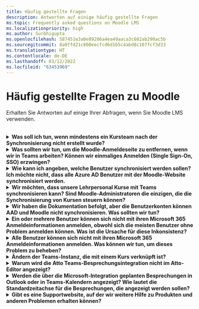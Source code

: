 ```yaml
---
title: Häufig gestellte Fragen
description: Antworten auf einige häufig gestellte Fragen
ms.topic: Frequently asked questions on Moodle LMS
ms.localizationpriority: high
ms.author: Surbhigupta
ms.openlocfilehash: 587451e3a0e89206a4ea49aaca3c682ab290ac5b
ms.sourcegitcommit: 8a0ffd21c800eecfcd6d1b5c4abd8c107fcf3d33
ms.translationtype: HT
ms.contentlocale: de-DE
ms.lasthandoff: 03/12/2022
ms.locfileid: "63453969"
---
```

# <a name="moodle-faq"></a>Häufig gestellte Fragen zu Moodle

Erhalten Sie Antworten auf einige Ihrer Abfragen, wenn Sie Moodle LMS verwenden.<br>

<br>

<details>

<summary><b>Was soll ich tun, wenn mindestens ein Kursteam nach der Synchronisierung nicht erstellt wurde?</b></summary>

Jeder Moodle-Kurs muss über mindestens eine Lehrkraft und einen Kursteilnehmer verfügen, der mit einem Microsoft 365 AAD UPN-Konto übereinstimmt. Das Team kann nicht erstellt werden, wenn die Synchronisierung keine Übereinstimmung findet.

Jede Teamkursinstanz muss über einen Besitzer verfügen, und durch die Synchronisierung wird die Lehrkraft als Besitzer festgelegt, wobei davon ausgegangen wird, dass die Lehrkraft über eine Teams-Lizenz verfügt.

<br>

</details>

<details>

<summary><b>Was sollten wir tun, um die Moodle-Anmeldeseite zu entfernen, wenn wir in Teams arbeiten? Können wir einmaliges Anmelden (Single Sign-On, SSO) erzwingen?</b></summary>

Die Benutzer verfügen über mehrere Anmeldeoptionen auf der Moodle-Anmeldeseite.

* Um sich ausschließlich mit Microsoft 365 Anmeldeinformationen anzumelden, aktivieren Sie die Konfigurationseinstellungen **Umleitung erzwingen** für das **auth_oidc-Plug-In**. Wenn der Dienst aktiviert ist, wird dem Benutzer die Microsoft-Anmeldeseite angezeigt.
* Informationen zum manuellen Anmelden beim Moodle-Portal finden Sie unter [Moodle](https://moodle.org/login/index.php).

<br>

</details>

<details>

<summary><b>Wie kann ich angeben, welche Benutzer synchronisiert werden sollen? Ich möchte nicht, dass alle Azure AD Benutzer mit der Moodle-Website synchronisiert werden. </b></summary>

Verwenden Sie die Option **Einschränkung der Benutzererstellung**, um die Benutzer anzugeben, indem Sie die Konfigurationsoptionen des **local_o365** -Plug-Ins synchronisieren. Das Dropdownmenü links neben dem **Filter** bietet Optionen wie Land, Firmenname und Sprache an.

> [!TIP]
> Erstellen Sie eine dynamische Microsoft 365 Gruppe, um die **Filter**-Option mit mehreren Profileigenschaften zu aktivieren.

Die folgende Abbildung zeigt Optionen für Einschränkungen bei der Benutzererstellung:

:::image type="content" source="../assets/images/MoodleInstructions/faq-2.png" alt-text="sync" border="true":::

:::image type="content" source="../assets/images/MoodleInstructions/faq-3.png" alt-text="Azure AD" border="true":::

<br>

</details>

<details>

<summary><b>Wir möchten, dass unsere Lehrpersonal Kurse mit Teams synchronisieren kann? Sind Moodle-Administratoren die einzigen, die die Synchronisierung von Kursen steuern können?</b></summary>

Standardmäßig können nur Moodle-Administratoren die Synchronisierung konfigurieren. Der Teambesitzer kann steuern, ob ein Kurs mit Teams synchronisiert wird, und ob **"Konfigurieren der Kurssynchronisierung im Kurs zulassen"** aktiviert ist. In diesem Fall ist der Teambesitzer das Lehrpersonal. Der Block zeigt die Konfigurationsoption für Personen mit den entsprechenden Besitzerberechtigungen an. 

<!-- For more information, see Microsoft 365 block within the Moodle course interface. -->

Die folgende Abbildung zeigt die Option **Konfigurieren der Kurssynchronisierung im Kurs zulassen**:

:::image type="content" source="../assets/images/MoodleInstructions/faq-4.png" alt-text="Admin" border="true":::

Die folgende Abbildung zeigt die Synchronisierung von Kursen:

:::image type="content" source="../assets/images/MoodleInstructions/faq-5.png" alt-text="Synchronisierung" border="true":::

<br>

</details>

<details>

<summary><b>Wir haben die Dokumentation befolgt, aber die Benutzerkonten können AAD und Moodle nicht synchronisieren. Was sollten wir tun?</b></summary>

Das Problem kann behoben werden, bevor Benutzer die **Löschtokenbereinigung** als letzten Problembehandlungsschritt ausführen.

Die folgende Tabelle enthält die Aktionen und Abhängigkeiten, die ausgeführt und überprüft werden sollen:

| Abhängigkeit  | Aktion | Referenz|
|-------|------------|----------|
| Stabile Version| Stellen Sie sicher, dass die Version von Moodle als **stabil** aufgeführt ist.| Weitere Informationen finden Sie unter [Version-Unterstützung](https://docs.moodle.org/dev/Releases#Version_support).|
|Berechtigungen| Stellen Sie sicher, dass die Azure-Anwendung über die erforderlichen Berechtigungen zum Ausführen der Synchronisierung verfügt.| Weitere Informationen finden Sie unter [Microsoft-Berechtigungen](https://docs.moodle.org/311/en/Microsoft_365#Permissions).|
| Vollständige Synchronisierung| Vergewissern Sie sich, dass **Erfüllen einer vollständigen Synchronisierung bei jeder Ausführung** aktiviert ist, und überprüfen Sie die **Taskprotokolle** für **Synchronisierung von Benutzern mit Azure AD**.| Weitere Informationen finden Sie unter [Aktivieren der vollständigen Synchronisierung](https://docs.moodle.org/311/en/local_o365)</br>Weitere Informationen finden Sie unter [Überprüfen von Aufgabenprotokollen](https://docs.moodle.org/311/en/local_o365#Sync_users_with_Azure_AD). |
|Tokenaktualisierung|Bereinigen Sie das **Deltatoken für die Benutzersynchronisierung** im local_o365-Plug-In.| Weitere Informationen finden Sie unter [Tokenaktualisierung](https://docs.moodle.org/38/en/Office365).|
<!-- |Tokenaktualisierung|Bereinigen des **Deltatokens für die Benutzersynchronisierung** im local_o365-Plug-In| {moodle_url}\local_o365\acp.php?Mode=maintenance_cleandeltatoken| -->
<br>

</details>

<details>

<summary><b>Ein oder mehrere Benutzer können sich nicht mit ihren Microsoft 365 Anmeldeinformationen anmelden, obwohl sich die meisten Benutzer ohne Problem anmelden können. Was ist die Ursache für diese Inkonsistenz?</b></summary>

Die Ursache für Inkonsistenzen bei Benutzern, die sich nicht mit ihren Microsoft 365 Anmeldeinformationen anmelden können, kann mit dem Benutzerzuordnungsvorgang während der Synchronisierung zusammenhängen. Führen Sie die folgenden Schritte aus, um das Problem zu beheben:

* Überprüfen Sie, ob der Moodle-Benutzerauthentifizierungstyp **OpenID** ist.
* Überprüfen Sie, ob der Moodle-**Benutzername** mit dem AAD-Benutzernamen übereinstimmt.
* Bereinigen Sie die **Token-Problem** und versuchen Sie es noch mal.
* Überprüfen Sie, ob die Benutzer **Berechtigungen** haben, um auf die Azure-Anwendung zuzugreifen.

<br>

</details>

<details>

<summary><b>Alle Benutzer können sich nicht mit ihren Microsoft 365 Anmeldeinformationen anmelden. Was können wir tun, um dieses Problem zu beheben?</b></summary>

Benutzer, die sich zu Beginn nicht anmelden konnten, müssen das Problem melden und überprüfen, dass die Anwendung **Geheimer Clientschlüssel** nicht abgelaufen ist.

Die folgende Abbildung zeigt die Fehlermeldung, die beim Anmelden des Benutzers mithilfe seiner Microsoft 365 Anmeldeinformationen empfangen wurde:

:::image type="content" source="../assets/images/MoodleInstructions/faq-6.png" alt-text="Problem melden" border="true":::

Die folgende Abbildung zeigt den Fehler im Azure-Portal:

:::image type="content" source="../assets/images/MoodleInstructions/faq-7.png" alt-text="Azure-Portal" border="true":::

Wenn der **Geheime Clientschlüssel** abgelaufen ist, muss der Benutzer einen neuen **Geheimen Clientschlüssel** generieren und die auf der Seite gefundene Konfiguration aktualisieren. Benutzer können sich erneut anmelden, nachdem der **Geheime Clientschlüssel** aktualisiert wurde. Die erneute Bereitstellung kann bis zu 24 Stunden dauern.

<br>

</details>

<details>

<summary><b>Ändern der Teams-Instanz, die mit einem Kurs verknüpft ist?</b></summary>

Administratoren können die einem Kurs zugeordnete Teams-Instanz über die Seite **Teams-Verbindungen verwalten** ändern. Wählen Sie **Verbinden** neben dem Kurs aus, der geändert werden soll, und wählen Sie die Teams-Instanz aus. Wenn Sie die Kurszurücksetzung verwenden, um ein Team zu archivieren, können Sie es mit dem vorherigen Team verknüpfen.

Die folgende Abbildung zeigt die Teams-Instanz:

:::image type="content" source="../assets/images/MoodleInstructions/faq-8.png" alt-text="Teams-Instanz" border="true":::

<br>

</details>

<details>

<summary><b>Warum wird die Atto Teams-Besprechungsintegration nicht im Atto-Editor angezeigt?</b></summary>

Der Benutzer kann mit einem Atto Teams-Besprechungsproblem konfrontiert werden, wenn der Symbolverweis in der **Symbolleistenkonfiguration** fehlt, die das Teams-Symbol im Atto-Editor anzeigt. Der Benutzer muss das Teams-Besprechungssymbol rechts neben dem Linksymbol hinzufügen, indem er die folgenden Schritte ausführt:

* Installieren Sie das Plug-In.
* Aktualisieren Sie **Symbolleistenkonfiguration** mit **Teams-Besprechungen**.

Die folgenden Abbildungen zeigen das Symbol "Symbolleiste" nach der Anpassung der Symbolleistenkonfiguration:

:::image type="content" source="../assets/images/MoodleInstructions/faq-9.png" alt-text="Symbolleiste" border="true":::

:::image type="content" source="../assets/images/MoodleInstructions/faq-10.png" alt-text="Links-Symbol":::

Weitere Informationen zum Bearbeiten der Atto-Symbolleiste finden Sie unter:

* [Atto Editor-ModdleDocs](https://docs.moodle.org/311/en/Atto_editor)
* [Atto-Editor-Symbolzuordnung](https://docs.moodle.org/311/en/Atto_editor#:~:text=in%20the%20editor.-,Atto%20editor%20toolbar,-Atto%20Row%201)
<br>

</details>

<details>

<summary><b>Werden die über die Microsoft-Integration geplanten Besprechungen in Outlook oder in Teams-Kalendern angezeigt? Wie lautet die Standardzeitachse für die Besprechungen, die angezeigt werden sollen?</b></summary>

Die über die App geplanten Besprechungen werden nicht im Outlook- oder Teams-Kalender der Planers angezeigt, da sie Kanalbesprechungen ähneln. Alle Mitglieder im Kurskanal können direkt über den eingebetteten Kanallink an der Besprechung teilnehmen. Weitere Informationen finden Sie unter [Kanalbesprechungen](https://www.knowledgewave.com/blog/benefits-of-channel-meetings-in-microsoft-teams).

Sie können jedoch auf die Einladung zugreifen und den Feldern **Erforderlich** oder **Optional** der Besprechungseinladung manuell Teilnehmernamen hinzufügen, um die Remotebesprechung in ihren Kalendern anzuzeigen. Die Standardzeitachsen basieren auf dem Datum, an dem der Benutzer angibt, wann die Besprechung erstellt wird. Weitere Informationen finden Sie unter [Grenzwerte und Spezifikationen für Teams](/microsoftteams/limits-specifications-teams).

<br>

</details>

<details>

<summary><b>Gibt es eine Supportwebsite, auf der wir weitere Hilfe zu Produkten und anderen Problemen erhalten können?</b></summary>

Support und Hilfe zu Produkt- und Dienstproblemen oder Hilfe zur Entwicklercommunity finden Sie unter [Support und Feedback](/microsoftteams/platform/feedback).


